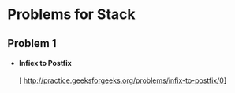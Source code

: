 # Problems for Stack


## Problem 1
* #### Infiex to Postfix
  [ http://practice.geeksforgeeks.org/problems/infix-to-postfix/0]
